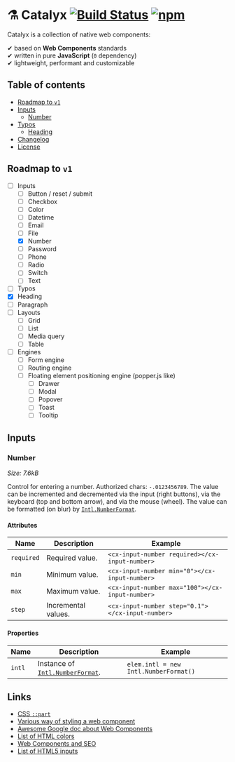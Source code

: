 # ⚗️ Catalyx [![Build Status](https://travis-ci.org/soywod/catalyx.svg?branch=master)](https://travis-ci.org/soywod/catalyx) [![npm](https://img.shields.io/npm/v/catalyx?label=npm)](https://www.npmjs.com/package/catalyx)

Catalyx is a collection of native web components:

✔ based on **Web Components** standards<br>
✔ written in pure **JavaScript** (`0` dependency)<br>
✔ lightweight, performant and customizable<br>

## Table of contents

- [Roadmap to `v1`](#roadmap-to-v1)
- [Inputs](#inputs)
  - [Number](#number)
- [Typos](#typos)
  - [Heading](#heading)
- [Changelog](https://github.com/soywod/catalyx/blob/master/CHANGELOG.md)
- [License](https://github.com/soywod/catalyx/blob/master/LICENSE)

## Roadmap to `v1`

- [ ] Inputs
  - [ ] Button / reset / submit
  - [ ] Checkbox
  - [ ] Color
  - [ ] Datetime
  - [ ] Email
  - [ ] File
  - [X] Number
  - [ ] Password
  - [ ] Phone
  - [ ] Radio
  - [ ] Switch
  - [ ] Text
- [ ]  Typos
  - [X] Heading
  - [ ] Paragraph
- [ ] Layouts
  - [ ] Grid
  - [ ] List
  - [ ] Media query
  - [ ] Table
- [ ] Engines
  - [ ] Form engine
  - [ ] Routing engine
  - [ ] Floating element positioning engine (popper.js like)
    - [ ] Drawer
    - [ ] Modal
    - [ ] Popover
    - [ ] Toast
    - [ ] Tooltip

## Inputs

### Number

*Size: 7.6kB*

Control for entering a number. Authorized chars: `-.0123456789`. The value can be incremented and decremented via the input (right buttons), via the keyboard (top and bottom arrow), and via the mouse (wheel). The value can be formatted (on blur) by [`Intl.NumberFormat`](https://developer.mozilla.org/en-US/docs/Web/JavaScript/Reference/Global_Objects/Intl/NumberFormat#Using_locales).

#### Attributes

Name|Description|Example
---|---|---
`required`|Required value.|`<cx-input-number required></cx-input-number>`
`min`|Minimum value.|`<cx-input-number min="0"></cx-input-number>`
`max`|Maximum value.|`<cx-input-number max="100"></cx-input-number>`
`step`|Incremental values.|`<cx-input-number step="0.1"></cx-input-number>`

#### Properties

Name|Description|Example
---|---|---
`intl`|Instance of [`Intl.NumberFormat`](https://developer.mozilla.org/en-US/docs/Web/JavaScript/Reference/Global_Objects/Intl/NumberFormat).|`elem.intl = new Intl.NumberFormat()`

## Links

- [CSS `::part`](https://developer.mozilla.org/en-US/docs/Web/CSS/::part)
- [Various way of styling a web component](https://www.smashingmagazine.com/2016/12/styling-web-components-using-a-shared-style-sheet/)
- [Awesome Google doc about Web Components](https://developers.google.com/web/fundamentals/web-components)
- [List of HTML colors](https://en.wikipedia.org/wiki/Web_colors)
- [Web Components and SEO](https://medium.com/patternfly-elements/web-components-and-seo-58227413e072)
- [List of HTML5 inputs](https://developer.mozilla.org/en-US/docs/Web/HTML/Element/input#Labels_and_placeholders)
